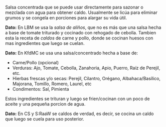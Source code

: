 Salsa concentrada que se puede usar directamente para sazonar o mezclada con agua para obtener caldo. Usualmente se licúa para eliminar grumos y se congela en porciones para alargar su vida útil.

**Dato:** En LBM se usa la _salsa de aliños_, que no es más que una salsa hecha a base de tomate triturado y cocinado con rehogado de cebolla. Tambien esta la receta de _caldos_ de carne y pollo, donde se cocinan huesos con mas ingredientes que luego se cuelan.

**Dato:** En KfdMC se usa una salsa/concentrado hecha a base de:

- Carne/Pollo (opcional)
- Verduras: Ajo, Tomate, Cebolla, Zanahoria, Apio, Puerro, Raíz de Perejil, etc.
- Hierbas frescas y/o secas: Perejil, Cilantro, Orégano, Albahaca/Basílico, Majorana, Tomillo, Romero, Laurel, etc
- Condimentos: Sal, Pimienta

Estos ingredientes se trituran y luego se frien/cocinan con un poco de aceite y una pequeña porcion de agua.

**Dato:** En CS y S:RaaW se caldos de verdad, es decir, se cocina un caldo que luego se cuela para uso posterior.